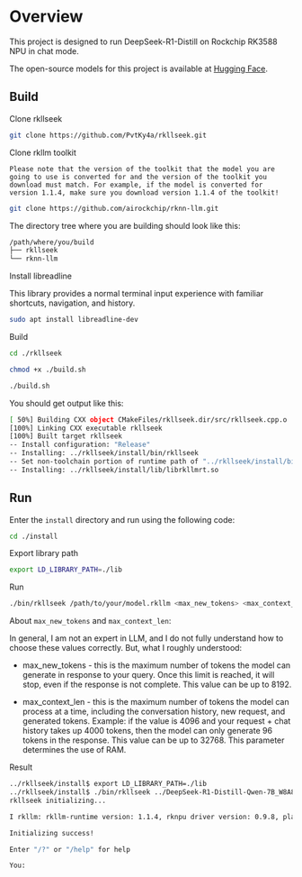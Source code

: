 # Overview
This project is designed to run DeepSeek-R1-Distill on Rockchip RK3588 NPU in chat mode.

The open-source models for this project is available at [Hugging Face](https://huggingface.co/models?sort=trending&search=deepseek-r1+rk3588).

## Build

Clone rkllseek

```bash
git clone https://github.com/PvtKy4a/rkllseek.git
```

Clone rkllm toolkit

`Please note that the version of the toolkit that the model you are going to use is converted for and the version of the toolkit you download must match. For example, if the model is converted for version 1.1.4, make sure you download version 1.1.4 of the toolkit!`

```bash
git clone https://github.com/airockchip/rknn-llm.git
```

The directory tree where you are building should look like this:

```bash
/path/where/you/build
├── rkllseek
└── rknn-llm
```

Install libreadline

This library provides a normal terminal input experience with familiar shortcuts, navigation, and history.

```bash
sudo apt install libreadline-dev
```

Build

```bash
cd ./rkllseek

chmod +x ./build.sh

./build.sh
```

You should get output like this:

```bash
[ 50%] Building CXX object CMakeFiles/rkllseek.dir/src/rkllseek.cpp.o
[100%] Linking CXX executable rkllseek
[100%] Built target rkllseek
-- Install configuration: "Release"
-- Installing: ../rkllseek/install/bin/rkllseek
-- Set non-toolchain portion of runtime path of "../rkllseek/install/bin/rkllseek" to ""
-- Installing: ../rkllseek/install/lib/librkllmrt.so
```

## Run

Enter the `install` directory and run using the following code:

```bash
cd ./install
```

Export library path

```bash
export LD_LIBRARY_PATH=./lib
```

Run

```bash
./bin/rkllseek /path/to/your/model.rkllm <max_new_tokens> <max_context_len>
```

About `max_new_tokens` and `max_context_len`:

In general, I am not an expert in LLM, and I do not fully understand how to choose these values ​​correctly. But, what I roughly understood:

- max_new_tokens - this is the maximum number of tokens the model can generate in response to your query. Once this limit is reached, it will stop, even if the response is not complete. This value can be up to 8192.

- max_context_len - this is the maximum number of tokens the model can process at a time, including the conversation history, new request, and generated tokens. Example: if the value is 4096 and your request + chat history takes up 4000 tokens, then the model can only generate 96 tokens in the response. This value can be up to 32768. This parameter determines the use of RAM.

Result

```bash
../rkllseek/install$ export LD_LIBRARY_PATH=./lib
../rkllseek/install$ ./bin/rkllseek ../DeepSeek-R1-Distill-Qwen-7B_W8A8_RK3588_o0.rkllm 2048 8192
rkllseek initializing...

I rkllm: rkllm-runtime version: 1.1.4, rknpu driver version: 0.9.8, platform: RK3588

Initializing success!

Enter "/?" or "/help" for help

You: 
```
